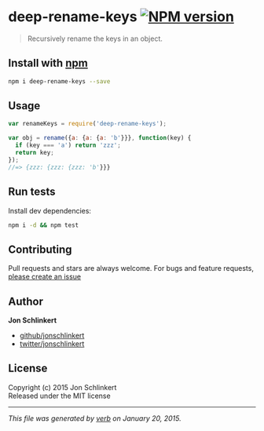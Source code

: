 # deep-rename-keys [![NPM version](https://badge.fury.io/js/deep-rename-keys.svg)](http://badge.fury.io/js/deep-rename-keys)

> Recursively rename the keys in an object.

## Install with [npm](npmjs.org)

```bash
npm i deep-rename-keys --save
```

## Usage

```js
var renameKeys = require('deep-rename-keys');

var obj = rename({a: {a: {a: 'b'}}}, function(key) {
  if (key === 'a') return 'zzz';
  return key;
});
//=> {zzz: {zzz: {zzz: 'b'}}}
```

## Run tests

Install dev dependencies:

```bash
npm i -d && npm test
```

## Contributing
Pull requests and stars are always welcome. For bugs and feature requests, [please create an issue](https://github.com/jonschlinkert/deep-rename-keys/issues)

## Author

**Jon Schlinkert**
 
+ [github/jonschlinkert](https://github.com/jonschlinkert)
+ [twitter/jonschlinkert](http://twitter.com/jonschlinkert) 

## License
Copyright (c) 2015 Jon Schlinkert  
Released under the MIT license

***

_This file was generated by [verb](https://github.com/assemble/verb) on January 20, 2015._
